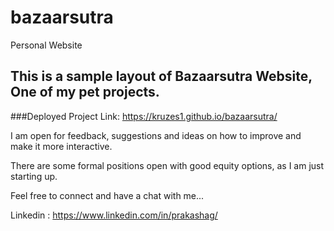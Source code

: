 # bazaarsutra
Personal Website

## This is a sample layout of Bazaarsutra Website, One of my pet projects.

###Deployed Project Link: https://kruzes1.github.io/bazaarsutra/

I am open for feedback, suggestions and ideas on how to improve and make it more interactive.

There are some formal positions open with good equity options, as I am just starting up. 

Feel free to connect and have a chat with me...

Linkedin : https://www.linkedin.com/in/prakashag/

